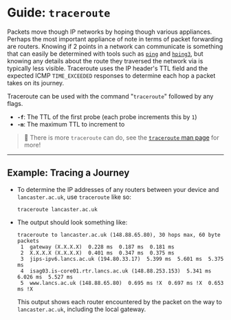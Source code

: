 # Guide: `traceroute`

Packets move though IP networks by hoping though various appliances. Perhaps the most important appliance of note in terms of packet forwarding are routers. Knowing if 2 points in a network can communicate is something that can easily be determined with tools such as [`ping`](../ping/PING.md) and [`hping3`](../hping3/HPING3.md), but knowing any details about the route they traversed the network via is typically less visible. Traceroute uses the IP header's TTL field and the expected ICMP `TIME_EXCEEDED` responses to determine each hop a packet takes on its journey.

Traceroute can be used with the command "`traceroute`" followed by any flags.

  - **`-f`**: The TTL of the first probe (each probe increments this by `1`)
  - **`-m`**: The maximum TTL to increment to

> 📖 There is more `traceroute` can do, see the [`traceroute` man page](https://manpages.ubuntu.com/manpages/trusty/man1/traceroute.db.1.html) for more!

---

## Example: Tracing a Journey

- To determine the IP addresses of any routers between your device and `lancaster.ac.uk`, use `traceroute` like so:
  ```
  traceroute lancaster.ac.uk
  ```
- The output should look something like:
  ```
  traceroute to lancaster.ac.uk (148.88.65.80), 30 hops max, 60 byte packets
   1  gateway (X.X.X.X)  0.228 ms  0.187 ms  0.181 ms
   2  X.X.X.X (X.X.X.X)  0.401 ms  0.347 ms  0.375 ms
   3  jips-ipv6.lancs.ac.uk (194.80.33.17)  5.399 ms  5.601 ms  5.375 ms
   4  isag03.is-core01.rtr.lancs.ac.uk (148.88.253.153)  5.341 ms  6.026 ms  5.527 ms
   5  www.lancs.ac.uk (148.88.65.80)  0.695 ms !X  0.697 ms !X  0.653 ms !X
  ``` 
  This output shows each router encountered by the packet on the way to `lancaster.ac.uk`, including the local gateway.
